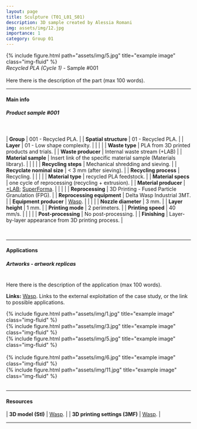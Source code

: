 ```yaml
---
layout: page
title: Sculpture (T01_L01_S01)
description: 3D sample created by Alessia Romani
img: assets/img/12.jpg
importance: 1
category: Group 01
---
```

<div class="row">
    <div class="col-sm mt-3 mt-md-0">
        {% include figure.html path="assets/img/5.jpg" title="example image" class="img-fluid" %}
    </div>
</div>
<div class="caption">
    <i>Recycled PLA (Cycle 1)</i> - Sample #001
</div>
<br>Here there is the description of the part (max 100 words).

<hr>
<h4><b>Main info</b></h4>
<h5>Product sample #001</h5>
<br>

| <b>Group</b>       | 001 - Recycled PLA. |
| <b>Spatial structure</b>       | 01 - Recycled PLA.     |
| <b>Layer</b>   | 01 - Low shape complexity.      |
|    |     |
| <b>Waste type</b>       | PLA from 3D printed products and trials. |
| <b>Waste producer</b>       | Internal waste stream (+LAB)    |
| <b>Material sample</b>   | Insert link of the specific material sample (Materials library).     |
|    |     |
| <b>Recycling steps</b>      | Mechanical shredding and sieving. |
| <b>Recyclate nominal size</b>       | < 3 mm (after sieving).    |
| <b>Recycling process</b>   | Recycling.     |
|    |     |
| <b>Material type</b>      | recycled PLA feedstock. |
| <b>Material specs</b>       | one cycle of reprocessing (recycling + extrusion).    |
| <b>Material producer</b>   | [+LAB](piulab.it); [SuperForma](https://superforma.xyz/).    |
|    |     |
| <b>Reprocessing</b>      | 3D Printing - Fused Particle Granulation (FPG). |
| <b>Reprocessing equipment</b>      | Delta Wasp Industrial 3MT.    |
| <b>Equipment producer</b>   | [Wasp](https://www.3dwasp.com/).   |
|    |     |
| <b>Nozzle diameter</b>      | 3 mm. |
| <b>Layer height</b>      | 1 mm.    |
| <b>Printing mode</b>   | 2 perimeters.   |
| <b>Printing speed</b>   | 40 mm/s.  |
|    |     |
| <b>Post-processing</b>      | No post-processing. |
| <b>Finishing</b>      | Layer-by-layer appearance from 3D printing process.    |

<br>
<hr>
<h4><b>Applications</b></h4>
<h5>Artworks - artwork replicas</h5>

<br>Here there is the description of the application (max 100 words).

<b>Links:</b> [Wasp](https://www.3dwasp.com/). Links to the external exploitation of the case study, or the link to possible applications.
<br>

<div class="row">
    <div class="col-sm mt-3 mt-md-0">
        {% include figure.html path="assets/img/1.jpg" title="example image" class="img-fluid" %}
    </div>
    <div class="col-sm mt-3 mt-md-0">
        {% include figure.html path="assets/img/3.jpg" title="example image" class="img-fluid" %}
    </div>
    <div class="col-sm mt-3 mt-md-0">
        {% include figure.html path="assets/img/5.jpg" title="example image" class="img-fluid" %}
    </div>
</div>
<br>
<div class="row justify-content-sm-center">
    <div class="col-sm-8 mt-3 mt-md-0">
        {% include figure.html path="assets/img/6.jpg" title="example image" class="img-fluid" %}
    </div>
    <div class="col-sm-4 mt-3 mt-md-0">
        {% include figure.html path="assets/img/11.jpg" title="example image" class="img-fluid" %}
    </div>
</div>
<br>
<hr>
<h4><b>Resources</b></h4>

| <b>3D model (Stl)</b>       | [Wasp](https://www.3dwasp.com/).   |
| <b>3D printing settings (3MF)</b>  | [Wasp](https://www.3dwasp.com/).    |

<hr>
